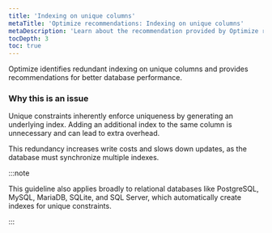 ```yaml
---
title: 'Indexing on unique columns'
metaTitle: 'Optimize recommendations: Indexing on unique columns'
metaDescription: 'Learn about the recommendation provided by Optimize regarding indexing on uniquely constrained columns.'
tocDepth: 3
toc: true
---
```


Optimize identifies redundant indexing on unique columns and provides recommendations for better database performance.

### Why this is an issue

Unique constraints inherently enforce uniqueness by generating an underlying index. Adding an additional index to the same column is unnecessary and can lead to extra overhead.

This redundancy increases write costs and slows down updates, as the database must synchronize multiple indexes.

:::note

This guideline also applies broadly to relational databases like PostgreSQL, MySQL, MariaDB, SQLite, and SQL Server, which automatically create indexes for unique constraints.

:::

